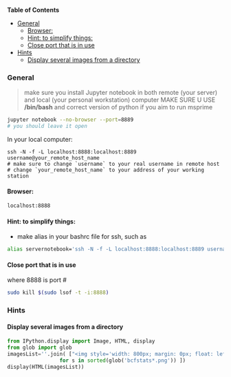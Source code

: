 **Table of Contents** 
- [General](#)
	- [Browser:](#)
	- [Hint: to simplify things:](#)
	- [Close port that is in use](#)
- [Hints](#)
	- [Display several images from a directory](#)
  
### General
> make sure you install Jupyter notebook in both remote (your server) and local (your personal workstation) computer
> MAKE SURE U USE **/bin/bash** and correct version of python if you aim to run msprime
```bash
jupyter notebook --no-browser --port=8889
# you should leave it open
```
In your local computer:
```
ssh -N -f -L localhost:8888:localhost:8889 username@your_remote_host_name
# make sure to change `username` to your real username in remote host
# change `your_remote_host_name` to your address of your working station
```

#### Browser:
```bash
localhost:8888
```

#### Hint: to simplify things:
* make alias in your bashrc file for ssh, such as 
```bash
alias servernotebook='ssh -N -f -L localhost:8888:localhost:8889 username@your_remote_host_name'
```

#### Close port that is in use
where 8888 is port #
```bash
sudo kill $(sudo lsof -t -i:8888)  
```
### Hints
#### Display several images from a directory
```python
from IPython.display import Image, HTML, display
from glob import glob
imagesList=''.join( ["<img style='width: 800px; margin: 0px; float: left; border: 1px solid black;' src='%s' />" % str(s) 
                 for s in sorted(glob('bcfstats*.png')) ])
display(HTML(imagesList))
```
